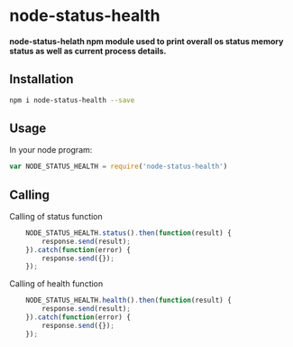 # node-status-health


#### node-status-helath npm module used to print overall os status memory status as well as current process details.


## Installation

```bash
npm i node-status-health --save
```

## Usage

In your node program:

```js
var NODE_STATUS_HEALTH = require('node-status-health')
```

## Calling

Calling of status function

```js
	NODE_STATUS_HEALTH.status().then(function(result) {
		response.send(result);
	}).catch(function(error) {
		response.send({});
	});
```

Calling of health function

```js
	NODE_STATUS_HEALTH.health().then(function(result) {
		response.send(result);
	}).catch(function(error) {
		response.send({});
	});
```

